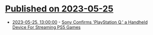 # [Published on 2023-05-25](index.md)

* [2023-05-25, 13:00:00](https://games.slashdot.org/story/23/05/25/0336257/sony-confirms-playstation-q-a-handheld-device-for-streaming-ps5-games?utm_source=rss1.0mainlinkanon&utm_medium=feed) - [Sony Confirms 'PlayStation Q,' a Handheld Device For Streaming PS5 Games](https://games.slashdot.org/story/23/05/25/0336257/sony-confirms-playstation-q-a-handheld-device-for-streaming-ps5-games?utm_source=rss1.0mainlinkanon&utm_medium=feed)
